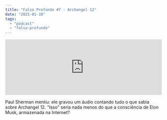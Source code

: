 ```yaml
---
title: "Falso Profundo #7 - Archangel 12"
date: "2021-01-10"
tags: 
  - "podcast"
  - "falso-profundo"
---
```


<iframe style="width: 100%; height: 180px;" src="https://anchor.fm/monoestereo/embed/episodes/Falso-Profundo-7---Archangel-12-eooqab" width="100%" height="180px" frameborder="0" scrolling="no"></iframe>

Paul Sherman mentiu: ele gravou um áudio contando tudo o que sabia sobre Archangel 12. "Isso" seria nada menos do que a consciência de Elon Musk, armazenada na Internet?

